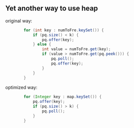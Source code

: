 ## Yet another way to use heap

original way:
```java
        for (int key : numToFre.keySet()) {
            if (pq.size() < k) {
                pq.offer(key);
            } else {
                int value = numToFre.get(key);
                if (value > numToFre.get(pq.peek())) {
                    pq.poll();
                    pq.offer(key);
                }
            }
        }
```


optimized way:
```java
        for (Integer key : map.keySet()) {
            pq.offer(key);
            if (pq.size() > k) {
                pq.poll();
            }
        }
```

